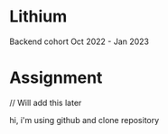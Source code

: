 # Lithium
Backend cohort Oct 2022 - Jan 2023


# Assignment
// Will add this later

hi, i'm using github 
and clone repository
